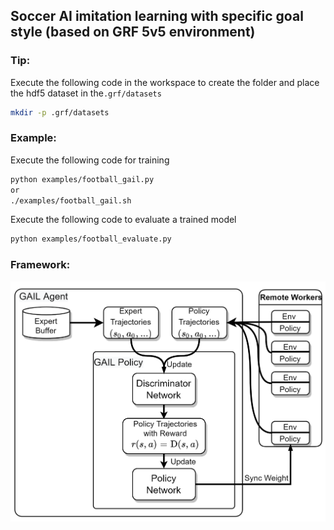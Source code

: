 ## Soccer AI imitation learning with specific goal style (based on GRF 5v5 environment)
### **Tip:**
Execute the following code in the workspace to create the folder and place the hdf5 dataset in the`.grf/datasets`
```bash
mkdir -p .grf/datasets
```
### **Example:**
Execute the following code for training
```bash
python examples/football_gail.py
or
./examples/football_gail.sh
```
Execute the following code to evaluate a trained model
```bash
python examples/football_evaluate.py
```
### **Framework:**
![framework](figure/framework.png)

